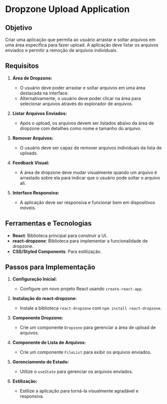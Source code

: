 # Dropzone Upload Application

## Objetivo

Criar uma aplicação que permita ao usuário arrastar e soltar arquivos em uma área específica para fazer upload. A aplicação deve listar os arquivos enviados e permitir a remoção de arquivos individuais.

## Requisitos

1. **Área de Dropzone:**
   - O usuário deve poder arrastar e soltar arquivos em uma área destacada na interface.
   - Alternativamente, o usuário deve poder clicar na área para selecionar arquivos através do explorador de arquivos.

2. **Listar Arquivos Enviados:**
   - Após o upload, os arquivos devem ser listados abaixo da área de dropzone com detalhes como nome e tamanho do arquivo.

3. **Remover Arquivos:**
   - O usuário deve ser capaz de remover arquivos individuais da lista de uploads.

4. **Feedback Visual:**
   - A área de dropzone deve mudar visualmente quando um arquivo é arrastado sobre ela para indicar que o usuário pode soltar o arquivo ali.

5. **Interface Responsiva:**
   - A aplicação deve ser responsiva e funcionar bem em dispositivos móveis.

## Ferramentas e Tecnologias

- **React**: Biblioteca principal para construir a UI.
- **react-dropzone**: Biblioteca para implementar a funcionalidade de dropzone.
- **CSS/Styled Components**: Para estilização.

## Passos para Implementação

1. **Configuração Inicial:**
   - Configure um novo projeto React usando `create-react-app`.

2. **Instalação do react-dropzone:**
   - Instale a biblioteca `react-dropzone` com `npm install react-dropzone`.

3. **Componente Dropzone:**
   - Crie um componente `Dropzone` para gerenciar a área de upload de arquivos.

4. **Componente de Lista de Arquivos:**
   - Crie um componente `FileList` para exibir os arquivos enviados.

5. **Gerenciamento de Estado:**
   - Utilize o `useState` para gerenciar os arquivos enviados.

6. **Estilização:**
   - Estilize a aplicação para torná-la visualmente agradável e responsiva.
